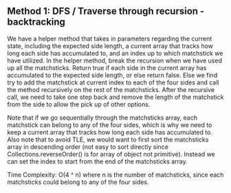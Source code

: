 ## Method 1: DFS / Traverse through recursion - backtracking

We have a helper method that takes in parameters regarding the current state, including the expected side length, a current array 
that tracks how long each side has accumulated to, and an index up to which matchstick we have utilized. In the helper method, break
the recursion when we have used up all the matchsticks. Return true if each side in the current array has accumulated to the 
expected side length, or else return false. Else we find try to add the matchstick at current index to each of the four sides and 
call the method recursively on the rest of the matchsticks. After the recursive call, we need to take one step back and remove the 
length of the matchstick from the side to allow the pick up of other options.

Note that if we go sequentially through the matchsticks array, each matchstick can belong to any of the four sides, which is why we 
need to keep a current array that tracks how long each side has accumulated to. Also note that to avoid TLE, we would want to first 
sort the matchsticks array in descending order (not easy to sort directly since Collections.reverseOrder() is for array of object not
primitive). Instead we can set the index to start from the end of the matchsticks array.

Time Complexity: O(4 ^ n) where n is the number of matchsticks, since each matchsticks could belong to any of the four sides.
